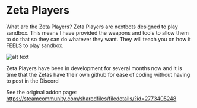 # Zeta Players

What are the Zeta Players? Zeta Players are nextbots designed to play sandbox. This means I have provided the weapons and tools to allow them to do that so they can do whatever they want. They will teach you on how it FEELS to play sandbox.

![alt text](https://cdn.discordapp.com/attachments/696733081763315803/999833848223383612/20220303231739_1.jpg)

Zeta Players have been in development for several months now and it is time that the Zetas have their own github for ease of coding without having to post in the Discord


See the original addon page: https://steamcommunity.com/sharedfiles/filedetails/?id=2773405248
